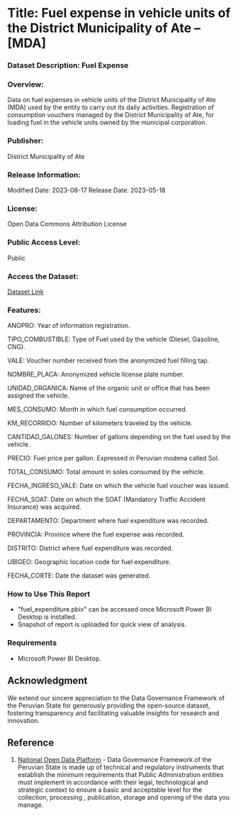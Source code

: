 # Title: Fuel expense in vehicle units of the District Municipality of Ate – [MDA]

### Dataset Description: Fuel Expense

### Overview: 
Data on fuel expenses in vehicle units of the District Municipality of Ate (MDA) used by the entity to carry out its daily activities. Registration of consumption vouchers managed by the District Municipality of Ate, for loading fuel in the vehicle units owned by the municipal corporation.

### Publisher:
District Municipality of Ate

### Release Information:
Modified Date: 2023-08-17
Release Date:	2023-05-18

### License:
Open Data Commons Attribution License

### Public Access Level:
Public

### Access the Dataset: 
[Dataset Link](https://www.datosabiertos.gob.pe/dataset/gasto-de-combustible-en-unidades-vehiculares-de-la-municipalidad-distrital-de-ate-%E2%80%93-mda)

### Features:

ANOPRO: Year of information registration.

TIPO_COMBUSTIBLE: Type of Fuel used by the vehicle (Diesel, Gasoline, CNG).

VALE: Voucher number received from the anonymized fuel filling tap.

NOMBRE_PLACA: Anonymized vehicle license plate number.

UNIDAD_ORGANICA: Name of the organic unit or office that has been assigned the vehicle.

MES_CONSUMO: Month in which fuel consumption occurred.

KM_RECORRIDO: Number of kilometers traveled by the vehicle.

CANTIDAD_GALONES: Number of gallons depending on the fuel used by the vehicle.

PRECIO: Fuel price per gallon. Expressed in Peruvian modena called Sol.

TOTAL_CONSUMO: Total amount in soles consumed by the vehicle.

FECHA_INGRESO_VALE: Date on which the vehicle fuel voucher was issued.

FECHA_SOAT: Date on which the SOAT (Mandatory Traffic Accident Insurance) was acquired.

DEPARTAMENTO: Department where fuel expenditure was recorded.

PROVINCIA: Province where the fuel expense was recorded.

DISTRITO: District where fuel expenditure was recorded.

UBIGEO: Geographic location code for fuel expenditure.

FECHA_CORTE: Date the dataset was generated.

### How to Use This Report
* "fuel_expenditure.pbix" can be accessed once Microsoft Power BI Desktop is installed.
* Snapshot of report is uploaded for quick view of analysis.

### Requirements
* Microsoft Power BI Desktop.

## Acknowledgment
We extend our sincere appreciation to the Data Governance Framework of the Peruvian State for generously providing the open-source dataset, fostering transparency and facilitating valuable insights for research and innovation.

## Reference
1. [National Open Data Platform](https://www.datosabiertos.gob.pe/) - Data Governance Framework of the Peruvian State is made up of technical and regulatory instruments that establish the minimum requirements that Public Administration entities must implement in accordance with their legal, technological and strategic context to ensure a basic and acceptable level for the collection, processing , publication, storage and opening of the data you manage.

